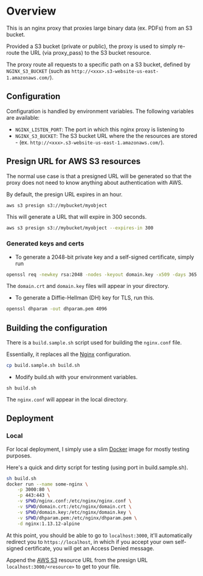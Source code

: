 # Overview

This is an nginx proxy that proxies large binary data (ex. PDFs) from an S3 bucket.

Provided a S3 bucket (private or public), the proxy is used to simply re-route the URL (via proxy_pass) to the S3 bucket resource.

The proxy route all requests to a specific path on a S3 bucket, defined by `NGINX_S3_BUCKET` (such as `http://<xxx>.s3-website-us-east-1.amazonaws.com/`).

## Configuration

Configuration is handled by environment variables. The following variables are available:

* `NGINX_LISTEN_PORT`: The port in which this nginx proxy is listening to
* `NGINX_S3_BUCKET`: The S3 bucket URL where the the resources are stored - (ex. `http://<xxx>.s3-website-us-east-1.amazonaws.com/`).

## Presign URL for AWS S3 resources

The normal use case is that a presigned URL will be generated so that the proxy does not need to know anything about authentication with AWS.

By default, the presign URL expires in an hour.

```sh
aws s3 presign s3://mybucket/myobject
```

This will generate a URL that will expire in 300 seconds.

```sh
aws s3 presign s3://mybucket/myobject --expires-in 300
```

### Generated keys and certs

* To generate a 2048-bit private key and a self-signed certificate, simply run

```sh
openssl req -newkey rsa:2048 -nodes -keyout domain.key -x509 -days 365 -out domain.crt
```

The `domain.crt` and `domain.key` files will appear in your directory.

* To generate a Diffie-Hellman (DH) key for TLS, run this.

```sh
openssl dhparam -out dhparam.pem 4096
```

## Building the configuration

There is a `build.sample.sh` script used for building the `nginx.conf` file.

Essentially, it replaces all the [Nginx](https://www.nginx.com/) configuration.

```sh
cp build.sample.sh build.sh
```

* Modify build.sh with your environment variables.

```
sh build.sh
```

The `nginx.conf` will appear in the local directory.

## Deployment

### Local

For local deployment, I simply use a slim [Docker](https://www.docker.com/) image for mostly testing purposes.

Here's a quick and dirty script for testing (using port in build.sample.sh).

```sh
sh build.sh
docker run --name some-nginx \
    -p 3000:80 \
    -p 443:443 \
    -v $PWD/nginx.conf:/etc/nginx/nginx.conf \
    -v $PWD/domain.crt:/etc/nginx/domain.crt \
    -v $PWD/domain.key:/etc/nginx/domain.key \
    -v $PWD/dhparam.pem:/etc/nginx/dhparam.pem \
    -d nginx:1.13.12-alpine
```

At this point, you should be able to go to `localhost:3000`, it'll automatically redirect you to `https://localhost`, in which if you accept your own self-signed certificate, you will get an Access Denied message.

Append the [AWS S3](https://docs.aws.amazon.com/cli/latest/reference/s3/presign.html) resource URL from the presign URL `localhost:3000/<resource>` to get to your file.

